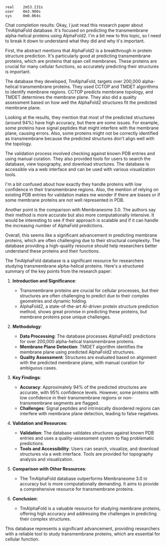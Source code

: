 ```
real    2m53.131s
user    0m3.980s
sys     0m0.064s
```

Chat completion results:
Okay, I just read this research paper about TmAlphaFold database. It's focused on predicting the transmembrane alpha-helical proteins using AlphaFold2. I'm a bit new to this topic, so I need to break it down to understand what they did and why it's important.

First, the abstract mentions that AlphaFold2 is a breakthrough in protein structure prediction. It's particularly good at predicting transmembrane proteins, which are proteins that span cell membranes. These proteins are crucial for many cellular functions, so accurately predicting their structures is important.

The database they developed, TmAlphaFold, targets over 200,000 alpha-helical transmembrane proteins. They used CCTOP and TMDET algorithms to identify membrane regions. CCTOP predicts membrane topology, and TMDET determines the membrane plane. They also did a quality assessment based on how well the AlphaFold2 structures fit the predicted membrane plane.

Looking at the results, they mention that most of the predicted structures (around 94%) have high accuracy, but there are some issues. For example, some proteins have signal peptides that might interfere with the membrane plane, causing errors. Also, some proteins might not be correctly identified as transmembrane because the predicted structures don't align well with the topology.

The validation process involved checking against known PDB entries and using manual curation. They also provided tools for users to search the database, view topography, and download structures. The database is accessible via a web interface and can be used with various visualization tools.

I'm a bit confused about how exactly they handle proteins with low confidence in their transmembrane regions. Also, the mention of relying on existing PDB entries for validation makes me wonder if there are biases or if some membrane proteins are not well represented in PDB.

Another point is the comparison with Membraneome 3.0. The authors say their method is more accurate but also more computationally intensive. It would be interesting to see if their approach is scalable and if it can handle the increasing number of AlphaFold predictions.

Overall, this seems like a significant advancement in predicting membrane proteins, which are often challenging due to their structural complexity. The database providing a high-quality resource should help researchers better understand these proteins and their functions.
</think>

The TmAlphaFold database is a significant resource for researchers studying transmembrane alpha-helical proteins. Here's a structured summary of the key points from the research paper:

1. **Introduction and Significance**:
   - Transmembrane proteins are crucial for cellular processes, but their structures are often challenging to predict due to their complex geometries and dynamic folding.
   - AlphaFold2, a state-of-the-art AI-driven protein structure prediction method, shows great promise in predicting these proteins, but membrane proteins pose unique challenges.

2. **Methodology**:
   - **Data Processing**: The database processes AlphaFold2 predictions for over 200,000 alpha-helical transmembrane proteins.
   - **Membrane Plane Detection**: TMDET algorithm identifies the membrane plane using predicted AlphaFold2 structures.
   - **Quality Assessment**: Structures are evaluated based on alignment with the predicted membrane plane, with manual curation for ambiguous cases.

3. **Key Findings**:
   - **Accuracy**: Approximately 94% of the predicted structures are accurate, with 95% confidence levels. However, some proteins with low confidence in their transmembrane regions or non-transmembrane segments are flagged.
   - **Challenges**: Signal peptides and intrinsically disordered regions can interfere with membrane plane detection, leading to false negatives.

4. **Validation and Resources**:
   - **Validation**: The database validates structures against known PDB entries and uses a quality-assessment system to flag problematic predictions.
   - **Tools and Accessibility**: Users can search, visualize, and download structures via a web interface. Tools are provided for topography analysis and visualization.

5. **Comparison with Other Resources**:
   - The TmAlphaFold database outperforms Membraneome 3.0 in accuracy but is more computationally demanding. It aims to provide a comprehensive resource for transmembrane proteins.

6. **Conclusion**:
   - TmAlphaFold is a valuable resource for studying membrane proteins, offering high accuracy and addressing the challenges in predicting their complex structures.

This database represents a significant advancement, providing researchers with a reliable tool to study transmembrane proteins, which are essential for cellular function.
